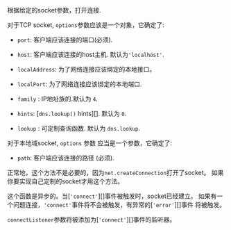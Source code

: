 <!-- YAML
added: v0.1.90
-->

根据给定的socket参数，打开连接.

对于TCP socket, `options`参数应该是一个对象，它确定了:

  - `port`: 客户端应该连接的端口(必须).

  - `host`: 客户端应该连接的host主机. 默认为`'localhost'`.

  - `localAddress`: 为了网络连接应该绑定的本地接口。

  - `localPort`: 为了网络连接应该绑定的本地端口.

  - `family` : IP地址族的.默认为 `4`.

  - `hints`: [`dns.lookup()` hints][]. 默认为 `0`.

  - `lookup` : 可定制查询函数. 默认为 `dns.lookup`.

对于本地域socket, `options` 参数 应当是一个参数，它确定了:

  - `path`: 客户端应该连接的路径 (必须).

正常地，这个方法不是必要的，因为`net.createConnection`打开了socket。 
如果你要实现自己定制的socket才用这个方法。

这个函数是异步的。当[`'connect'`][]事件被触发时，socket已经建立。
如果有一个问题连接，`'connect'`事件将不会被触发，有异常的[`'error'`][]事件
将被触发。

`connectListener`参数将被添加为[`'connect'`][]事件的监听器。

